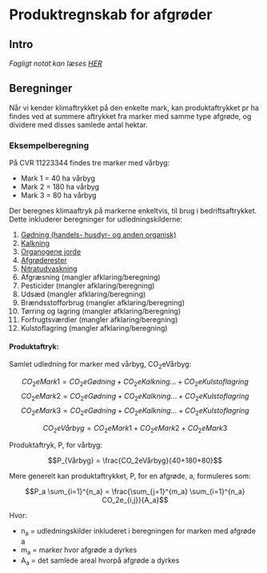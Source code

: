 # **Produktregnskab for afgrøder**

## **Intro**
_Fagligt notat kan læses [HER](https://seges.sharepoint.com/sites/GreenAction/Delte%20dokumenter/General/Produktregnearks/skh20220215_Datagrundlag_klimaregnskab_planteprodukter.docx?web=1)_

## **Beregninger**

Når vi kender klimaftrykket på den enkelte mark, kan produktaftrykket pr ha findes ved at summere aftrykket fra marker med samme type afgrøde, og dividere med disses samlede antal hektar.

### **Eksempelberegning**

På CVR 11223344 findes tre marker med vårbyg:

* Mark 1 = 40 ha vårbyg
* Mark 2 = 180 ha vårbyg
* Mark 3 = 80 ha vårbyg

Der beregnes klimaaftryk på markerne enkeltvis, til brug i bedriftsaftrykket. Dette inkluderer beregninger for udledningskilderne:

1. [Gødning (handels- husdyr- og anden organisk)](https://github.com/segesdk/ESGT_formler/blob/main/Marker/G%C3%B8dning_og_nitrifikationsh%C3%A6mmer.md)
2. [Kalkning](https://github.com/segesdk/ESGT_formler/blob/main/Marker/Kalkning.md)
3. [Organogene jorde](https://github.com/segesdk/ESGT_formler/blob/main/Marker/Organogene_jorde.md)
4. [Afgrøderester](https://github.com/segesdk/ESGT_formler/blob/main/Marker/Afgr%C3%B8derester.md)
5. [Nitratudvaskning](https://github.com/segesdk/ESGT_formler/blob/main/Marker/Nitratudvaskning.md)
6. Afgræsning (mangler afklaring/beregning)
7. Pesticider (mangler afklaring/beregning)
8. Udsæd (mangler afklaring/beregning)
9. Brændsstofforbrug (mangler afklaring/beregning)
10. Tørring og lagring (mangler afklaring/beregning)
11. Forfrugtsværdier (mangler afklaring/beregning)
12. Kulstoflagring (mangler afklaring/beregning)

#### **Produktaftryk:**

Samlet udledning for marker med vårbyg, CO<sub>2</sub>eVårbyg:

$$CO_2eMark1 = CO_2eGødning + CO_2eKalkning \dots + CO_2eKulstoflagring $$
$$CO_2eMark2 = CO_2eGødning + CO_2eKalkning \dots + CO_2eKulstoflagring $$
$$CO_2eMark3 = CO_2eGødning + CO_2eKalkning \dots + CO_2eKulstoflagring $$

$$CO_2eVårbyg = CO_2eMark1 + CO_2eMark2 + CO_2eMark3 $$

Produktaftryk, P, for vårbyg:

$$P_{Vårbyg} = \frac{CO_2eVårbyg}{40+180+80}$$

Mere generelt kan produktaftrykket, P, for en afgrøde, a, formuleres som:

$$P_a  \sum_{i=1}^{n_a} = \frac{\sum_{j=1}^{m_a} \sum_{i=1}^{n_a} CO_2e_{i,j}}{A_a}$$

Hvor: 

* n<sub>a</sub> = udledningskilder inkluderet i beregningen for marken med afgrøde a
* m<sub>a</sub> = marker hvor afgrøde a dyrkes
* A<sub>a</sub> = det samlede areal hvorpå afgrøde a dyrkes








